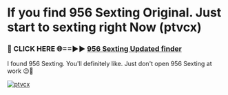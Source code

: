 # If you find 956 Sexting Original. Just start to sexting right Now (ptvcx)

<h3>🔴 CLICK HERE 🌐==►► <a href="https://tinyurl.com/2s32jyrn" rel="nofollow">956 Sexting Updated finder</a></h3>

I found 956 Sexting. You'll definitely like. Just don't open 956 Sexting at work 😉💬

[![ptvcx](https://i.imgur.com/sZc9xG4.jpeg)](https://tinyurl.com/2s32jyrn)
